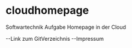 cloudhomepage
=============

Softwartechnik Aufgabe Homepage in der Cloud

--Link zum GitVerzeichnis
--Impressum
